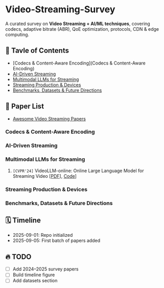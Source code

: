 # Video-Streaming-Survey

A curated survey on **Video Streaming + AI/ML techniques**, covering codecs, adaptive bitrate (ABR), QoE optimization, protocols, CDN & edge computing.

## 📌 Tavle of Contents
- [Codecs & Content-Aware Encoding](Codecs & Content-Aware Encoding)
- [AI-Driven Streaming](docs/ai-streaming.md)
- [Multimodal LLMs for Streaming](docs/multimodal-llm.md)
- [Streaming Production & Devices](docs/production.md)
- [Benchmarks, Datasets & Future Directions](docs/future.md)
## 📄 Paper List
- [Awesome Video Streaming Papers](docs/survey.md)


### Codecs & Content-Aware Encoding


### AI-Driven Streaming


### Multimodal LLMs for Streaming
1. `[CVPR'24]` VideoLLM-online: Online Large Language Model for Streaming Video [[PDF](https://openaccess.thecvf.com/content/CVPR2024/html/Chen_VideoLLM-online_Online_Video_Large_Language_Model_for_Streaming_Video_CVPR_2024_paper)], [Code](https://showlab.github.io/videollm-online/)]

### Streaming Production & Devices


### Benchmarks, Datasets & Future Directions


## 🗓️ Timeline
- 2025-09-01: Repo initialized
- 2025-09-05: First batch of papers added

## 🔥 TODO
- [ ] Add 2024–2025 survey papers
- [ ] Build timeline figure
- [ ] Add datasets section
